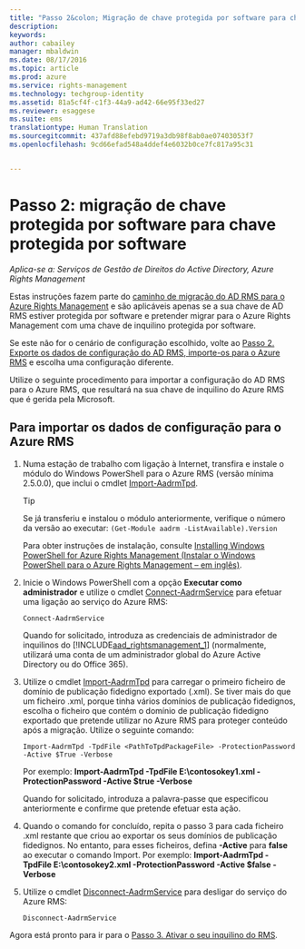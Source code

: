 ```yaml
---
title: "Passo 2&colon; Migração de chave protegida por software para chave protegida por software | Azure RMS"
description: 
keywords: 
author: cabailey
manager: mbaldwin
ms.date: 08/17/2016
ms.topic: article
ms.prod: azure
ms.service: rights-management
ms.technology: techgroup-identity
ms.assetid: 81a5cf4f-c1f3-44a9-ad42-66e95f33ed27
ms.reviewer: esaggese
ms.suite: ems
translationtype: Human Translation
ms.sourcegitcommit: 437afd88efebd9719a3db98f8ab0ae07403053f7
ms.openlocfilehash: 9cd66efad548a4ddef4e6032b0ce7fc817a95c31


---
```



# Passo 2: migração de chave protegida por software para chave protegida por software

*Aplica-se a: Serviços de Gestão de Direitos do Active Directory, Azure Rights Management*


Estas instruções fazem parte do [caminho de migração do AD RMS para o Azure Rights Management](migrate-from-ad-rms-to-azure-rms.md) e são aplicáveis apenas se a sua chave de AD RMS estiver protegida por software e pretender migrar para o Azure Rights Management com uma chave de inquilino protegida por software. 

Se este não for o cenário de configuração escolhido, volte ao [Passo 2. Exporte os dados de configuração do AD RMS, importe-os para o Azure RMS](migrate-from-ad-rms-phase1.md#step-2-export-configuration-data-from-ad-rms-and-import-it-to-azure-rms) e escolha uma configuração diferente.

Utilize o seguinte procedimento para importar a configuração do AD RMS para o Azure RMS, que resultará na sua chave de inquilino do Azure RMS que é gerida pela Microsoft.

## Para importar os dados de configuração para o Azure RMS

1.  Numa estação de trabalho com ligação à Internet, transfira e instale o módulo do Windows PowerShell para o Azure RMS (versão mínima 2.5.0.0), que inclui o cmdlet [Import-AadrmTpd](http://msdn.microsoft.com/library/azure/dn857523.aspx).

    > [!TIP]
    > Se já transferiu e instalou o módulo anteriormente, verifique o número da versão ao executar: `(Get-Module aadrm -ListAvailable).Version`

    Para obter instruções de instalação, consulte [Installing Windows PowerShell for Azure Rights Management (Instalar o Windows PowerShell para o Azure Rights Management – em inglês)](../deploy-use/install-powershell.md).

2.  Inicie o Windows PowerShell com a opção **Executar como administrador** e utilize o cmdlet [Connect-AadrmService](http://msdn.microsoft.com/library/azure/dn629415.aspx) para efetuar uma ligação ao serviço do Azure RMS:

    ```
    Connect-AadrmService
    ```
    Quando for solicitado, introduza as credenciais de administrador de inquilinos do [!INCLUDE[aad_rightsmanagement_1](../includes/aad_rightsmanagement_1_md.md)] (normalmente, utilizará uma conta de um administrador global do Azure Active Directory ou do Office 365).

3.  Utilize o cmdlet [Import-AadrmTpd](http://msdn.microsoft.com/library/azure/dn857523.aspx) para carregar o primeiro ficheiro de domínio de publicação fidedigno exportado (.xml). Se tiver mais do que um ficheiro .xml, porque tinha vários domínios de publicação fidedignos, escolha o ficheiro que contém o domínio de publicação fidedigno exportado que pretende utilizar no Azure RMS para proteger conteúdo após a migração. Utilize o seguinte comando:

    ```
    Import-AadrmTpd -TpdFile <PathToTpdPackageFile> -ProtectionPassword -Active $True -Verbose
    ```
    Por exemplo: **Import-AadrmTpd -TpdFile E:\contosokey1.xml -ProtectionPassword -Active $true -Verbose**

    Quando for solicitado, introduza a palavra-passe que especificou anteriormente e confirme que pretende efetuar esta ação.

4.  Quando o comando for concluído, repita o passo 3 para cada ficheiro .xml restante que criou ao exportar os seus domínios de publicação fidedignos. No entanto, para esses ficheiros, defina **-Active** para **false** ao executar o comando Import. Por exemplo: **Import-AadrmTpd -TpdFile E:\contosokey2.xml -ProtectionPassword -Active $false -Verbose**

5.  Utilize o cmdlet [Disconnect-AadrmService](http://msdn.microsoft.com/library/azure/dn629416.aspx) para desligar do serviço do Azure RMS:

    ```
    Disconnect-AadrmService
    ```


Agora está pronto para ir para o [Passo 3. Ativar o seu inquilino do RMS](migrate-from-ad-rms-phase1.md#step-3-activate-your-rms-tenant).





<!--HONumber=Aug16_HO3-->


